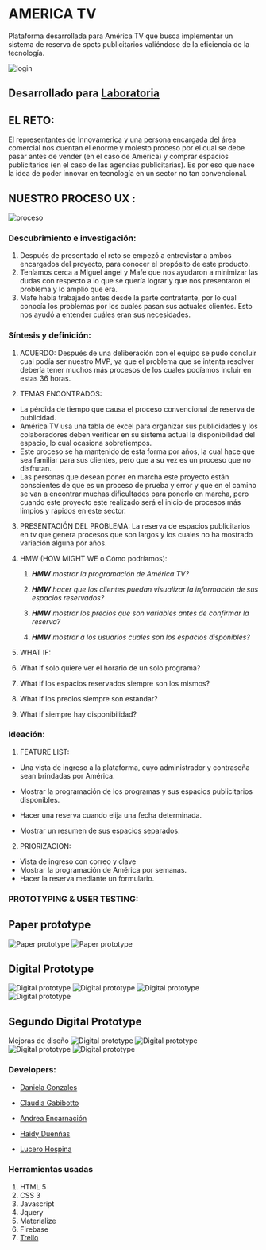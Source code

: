 # AMERICA TV

Plataforma desarrollada para América TV que busca implementar un sistema de reserva de spots publicitarios valiéndose de la eficiencia de la tecnología.

![login](https://user-images.githubusercontent.com/32287019/38470257-bfffb266-3b25-11e8-802e-29de99fbc12f.png)

## Desarrollado para [Laboratoria](http://laboratoria.la) 

## EL RETO:
El representantes de Innovamerica y una persona encargada del área comercial nos cuentan el enorme y molesto proceso por el cual se debe pasar antes de vender (en el caso de América) y comprar espacios publicitarios (en el caso de las agencias publicitarias). Es por eso que nace la idea de poder innovar en tecnología en un sector no tan convencional.

## NUESTRO PROCESO UX :

![proceso](https://raw.githubusercontent.com/adayc/reto-buses/nat-branch/assets/images/proceso.png)

### Descubrimiento e investigación:

1. Después de presentado el reto se empezó a entrevistar a ambos encargados del proyecto, para conocer el propósito de este producto.
2. Teníamos cerca a Miguel ángel y Mafe que nos ayudaron a minimizar las dudas con respecto a lo que se quería lograr y que nos presentaron el problema y lo amplio que era.
3. Mafe había trabajado antes desde la parte contratante, por lo cual conocía los problemas por los cuales pasan sus actuales clientes. Esto nos ayudó a entender cuáles eran sus necesidades.

### Síntesis y definición:

1. ACUERDO:
Después de una deliberación con el equipo se pudo concluir cual podía ser nuestro MVP, ya que el problema que se intenta resolver debería tener muchos más procesos de los cuales podíamos incluir en estas 36 horas.

2. TEMAS ENCONTRADOS:
* La pérdida de tiempo que causa el proceso convencional de reserva de publicidad.
* América TV usa una tabla de excel para organizar sus publicidades y los colaboradores deben verificar en su sistema actual la disponibilidad del espacio, lo cual ocasiona sobretiempos.
* Este proceso se ha mantenido de esta forma por años, la cual hace que sea familiar para sus clientes, pero que a su vez es un proceso que no disfrutan.
* Las personas que desean poner en marcha este proyecto están conscientes de que es un proceso de prueba y error y que en el camino se van a encontrar muchas dificultades para ponerlo en marcha, pero cuando este proyecto este realizado será el inicio de procesos más limpios y rápidos en este sector.

3. PRESENTACIÓN DEL PROBLEMA:
La reserva de espacios publicitarios en tv que genera procesos que son largos y los cuales no ha mostrado variación alguna por años.

4. HMW (HOW MIGHT WE o Cómo podríamos):

      1.    _**HMW** mostrar la programación de América TV?_

      2.    _**HMW** hacer que los clientes puedan visualizar la información de sus espacios reservados?_

      3.    _**HMW** mostrar los precios que son variables antes de confirmar la reserva?_

      4.    _**HMW** mostrar a los usuarios cuales son los espacios disponibles?_


6. WHAT IF:

1.    What if solo quiere ver el horario de un solo programa?

2.    What if los espacios reservados siempre son los mismos?

3.    What if los precios siempre son estandar?

4.    What if siempre hay disponibilidad?


### Ideación:

1. FEATURE LIST:

* Una vista de ingreso a la plataforma, cuyo administrador y contraseña sean brindadas por América.

* Mostrar la programación de los programas y sus espacios publicitarios disponibles.

* Hacer una reserva cuando elija una fecha determinada.

* Mostrar un resumen de sus espacios separados.

2. PRIORIZACION:
* Vista de ingreso con correo y clave
* Mostrar la programación de América por semanas.
* Hacer la reserva mediante un formulario.

### PROTOTYPING & USER TESTING:
## Paper prototype
![Paper prototype](assets/images/paper-prot-1.jpeg)
![Paper prototype](assets/images/paper-prot-2.jpeg)

## Digital Prototype
![Digital prototype](assets/images/1-index.png)
![Digital prototype](assets/images/2-home.png)
![Digital prototype](assets/images/3-reserva.png)
![Digital prototype](assets/images/4-confirmacion.png)

## Segundo Digital Prototype
Mejoras de diseño
![Digital prototype](assets/images/1.jpg)
![Digital prototype](assets/images/2.jpg)
![Digital prototype](assets/images/3.jpg)
![Digital prototype](assets/images/4.jpg)

### Developers: 
* [Daniela Gonzales](https://github.com/Danielalab)

* [Claudia Gabibotto](https://github.com/Claudiagari)

* [Andrea Encarnación](https://github.com/AndreEG)

* [Haidy Duenñas](https://github.com/haidyduenas)

* [Lucero Hospina](https://github.com/lucerohospina)

###  Herramientas usadas
1. HTML 5
2. CSS 3
3. Javascript
4. Jquery
5. Materialize
6. Firebase
7. [Trello](https://trello.com/b/Kq6Z48Wh/am%C3%A9rica-tv)
